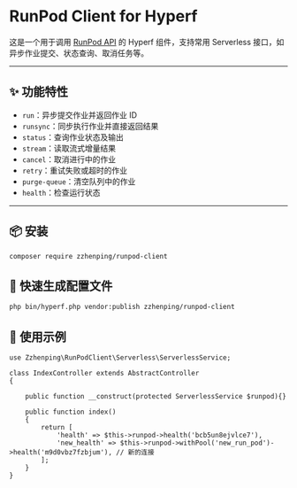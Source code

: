 # RunPod Client for Hyperf

这是一个用于调用 [RunPod API](https://www.runpod.io/) 的 Hyperf 组件，支持常用 Serverless 接口，如异步作业提交、状态查询、取消任务等。

---

## ✨ 功能特性

- `run`：异步提交作业并返回作业 ID
- `runsync`：同步执行作业并直接返回结果
- `status`：查询作业状态及输出
- `stream`：读取流式增量结果
- `cancel`：取消进行中的作业
- `retry`：重试失败或超时的作业
- `purge-queue`：清空队列中的作业
- `health`：检查运行状态

---

## 📦 安装

```bash
composer require zzhenping/runpod-client
```

## 🔧 快速生成配置文件
```bash
php bin/hyperf.php vendor:publish zzhenping/runpod-client
```

## 🧩 使用示例
```
use Zzhenping\RunPodClient\Serverless\ServerlessService;

class IndexController extends AbstractController
{

    public function __construct(protected ServerlessService $runpod){}
    
    public function index()
    {
        return [
            'health' => $this->runpod->health('bcb5un8ejvlce7'),
            'new_health' => $this->runpod->withPool('new_run_pod')->health('m9d0vbz7fzbjum'), // 新的连接
        ];
    }
}


```